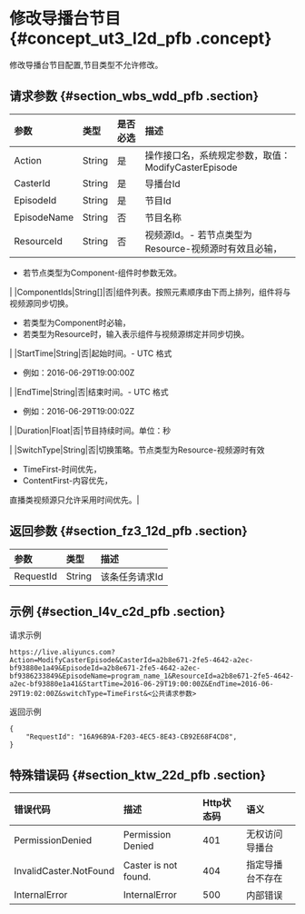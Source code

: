 # 修改导播台节目 {#concept_ut3_l2d_pfb .concept}

修改导播台节目配置,节目类型不允许修改。

## 请求参数 {#section_wbs_wdd_pfb .section}

|参数|类型|是否必选|描述|
|:-|:-|:---|:-|
|Action|String|是|操作接口名，系统规定参数，取值：ModifyCasterEpisode|
|CasterId|String|是|导播台Id|
|EpisodeId|String|是|节目Id|
|EpisodeName|String|否|节目名称|
|ResourceId|String|否|视频源Id。-   若节点类型为Resource-视频源时有效且必输，
-   若节点类型为Component-组件时参数无效。

|
|ComponentIds|String\[\]|否|组件列表。按照元素顺序由下而上排列，组件将与视频源同步切换。

-   若类型为Component时必输，
-   若类型为Resource时，输入表示组件与视频源绑定并同步切换。

|
|StartTime|String|否|起始时间。-   UTC 格式
-   例如：2016-06-29T19:00:00Z

|
|EndTime|String|否|结束时间。-   UTC 格式
-   例如：2016-06-29T19:00:02Z

|
|Duration|Float|否|节目持续时间。单位：秒

|
|SwitchType|String|否|切换策略。节点类型为Resource-视频源时有效

-   TimeFirst-时间优先，
-   ContentFirst-内容优先，

直播类视频源只允许采用时间优先。|

## 返回参数 {#section_fz3_12d_pfb .section}

|参数|类型|描述|
|:-|:-|:-|
|RequestId|String|该条任务请求Id|

## 示例 {#section_l4v_c2d_pfb .section}

请求示例

```
https://live.aliyuncs.com?Action=ModifyCasterEpisode&CasterId=a2b8e671-2fe5-4642-a2ec-bf93880e1a49&EpisodeId=a2b8e671-2fe5-4642-a2ec-bf9386233849&EpisodeName=program_name_1&ResourceId=a2b8e671-2fe5-4642-a2ec-bf93880e1a41&StartTime=2016-06-29T19:00:00Z&EndTime=2016-06-29T19:02:00Z&switchType=TimeFirst&<公共请求参数>
```

返回示例

```
{
    "RequestId": "16A96B9A-F203-4EC5-8E43-CB92E68F4CD8",
}
```

## 特殊错误码 {#section_ktw_22d_pfb .section}

|错误代码|描述|Http状态码|语义|
|:---|:-|:------|:-|
|PermissionDenied|Permission Denied|401|无权访问导播台|
|InvalidCaster.NotFound|Caster is not found.|404|指定导播台不存在|
|InternalError|InternalError|500|内部错误|

